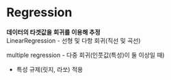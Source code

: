 # Regression
**데이터의 타겟값을 회귀를 이용해 추정**<br>
LinearRegression - 선형 및 다항 회귀(직선 및 곡선)

multiple regression - 다중 회귀(인풋값(특성)이 둘 이상일 때)
- 특성 규제(릿지, 라쏘) 적용
